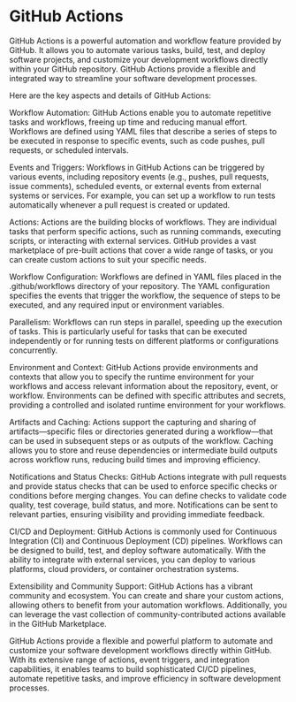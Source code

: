 # GitHub Actions

GitHub Actions is a powerful automation and workflow feature provided by GitHub. It allows you to automate various tasks, build, test, and deploy software projects, and customize your development workflows directly within your GitHub repository. GitHub Actions provide a flexible and integrated way to streamline your software development processes.

Here are the key aspects and details of GitHub Actions:

Workflow Automation: GitHub Actions enable you to automate repetitive tasks and workflows, freeing up time and reducing manual effort. Workflows are defined using YAML files that describe a series of steps to be executed in response to specific events, such as code pushes, pull requests, or scheduled intervals.

Events and Triggers: Workflows in GitHub Actions can be triggered by various events, including repository events (e.g., pushes, pull requests, issue comments), scheduled events, or external events from external systems or services. For example, you can set up a workflow to run tests automatically whenever a pull request is created or updated.

Actions: Actions are the building blocks of workflows. They are individual tasks that perform specific actions, such as running commands, executing scripts, or interacting with external services. GitHub provides a vast marketplace of pre-built actions that cover a wide range of tasks, or you can create custom actions to suit your specific needs.

Workflow Configuration: Workflows are defined in YAML files placed in the .github/workflows directory of your repository. The YAML configuration specifies the events that trigger the workflow, the sequence of steps to be executed, and any required input or environment variables.

Parallelism: Workflows can run steps in parallel, speeding up the execution of tasks. This is particularly useful for tasks that can be executed independently or for running tests on different platforms or configurations concurrently.

Environment and Context: GitHub Actions provide environments and contexts that allow you to specify the runtime environment for your workflows and access relevant information about the repository, event, or workflow. Environments can be defined with specific attributes and secrets, providing a controlled and isolated runtime environment for your workflows.

Artifacts and Caching: Actions support the capturing and sharing of artifacts—specific files or directories generated during a workflow—that can be used in subsequent steps or as outputs of the workflow. Caching allows you to store and reuse dependencies or intermediate build outputs across workflow runs, reducing build times and improving efficiency.

Notifications and Status Checks: GitHub Actions integrate with pull requests and provide status checks that can be used to enforce specific checks or conditions before merging changes. You can define checks to validate code quality, test coverage, build status, and more. Notifications can be sent to relevant parties, ensuring visibility and providing immediate feedback.

CI/CD and Deployment: GitHub Actions is commonly used for Continuous Integration (CI) and Continuous Deployment (CD) pipelines. Workflows can be designed to build, test, and deploy software automatically. With the ability to integrate with external services, you can deploy to various platforms, cloud providers, or container orchestration systems.

Extensibility and Community Support: GitHub Actions has a vibrant community and ecosystem. You can create and share your custom actions, allowing others to benefit from your automation workflows. Additionally, you can leverage the vast collection of community-contributed actions available in the GitHub Marketplace.

GitHub Actions provide a flexible and powerful platform to automate and customize your software development workflows directly within GitHub. With its extensive range of actions, event triggers, and integration capabilities, it enables teams to build sophisticated CI/CD pipelines, automate repetitive tasks, and improve efficiency in software development processes.
